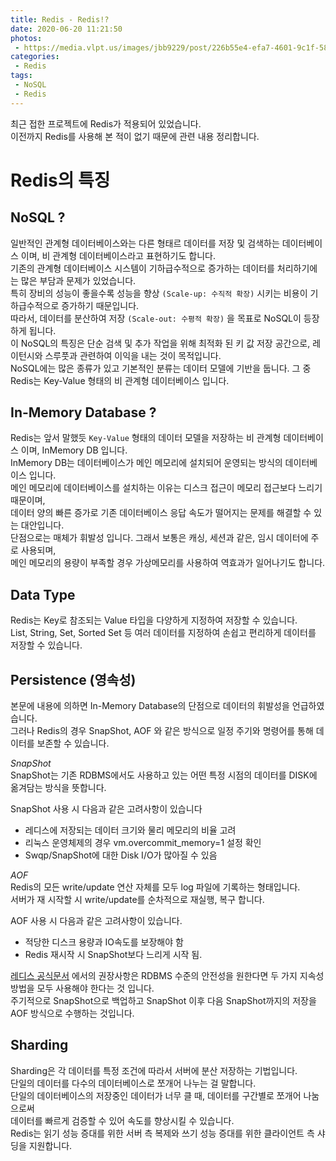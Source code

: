 ```yaml
---
title: Redis - Redis!?
date: 2020-06-20 11:21:50
photos:
 - https://media.vlpt.us/images/jbb9229/post/226b55e4-efa7-4601-9c1f-580ca8e46a63/1100px_Redis_Logo_01.png
categories:
 - Redis
tags: 
 - NoSQL
 - Redis
---
```

최근 접한 프로젝트에 Redis가 적용되어 있었습니다. <br/>
이전까지 Redis를 사용해 본 적이 없기 때문에 관련 내용 정리합니다.

# Redis의 특징

## NoSQL ?
일반적인 관계형 데이터베이스와는 다른 형태르 데이터를 저장 및 검색하는 데이터베이스 이며, 비 관계형 데이터베이스라고 표현하기도 합니다.<br/>
기존의 관계형 데이터베이스 시스템이 기하급수적으로 증가하는 데이터를 처리하기에는 많은 부담과 문제가 있었습니다. <br/>
특히 장비의 성능이 좋을수록 성능을 향상 `(Scale-up: 수직적 확장)` 시키는 비용이 기하급수적으로 증가하기 때문입니다.<br/>
따라서, 데이터를 분산하여 저장 `(Scale-out: 수평적 확장)` 을 목표로 NoSQL이 등장하게 됩니다.<br/>
이 NoSQL의 특징은 단순 검색 및 추가 작업을 위해 최적화 된 키 값 저장 공간으로, 레이턴시와 스루풋과 관련하여 이익을 내는 것이 목적입니다.<br/>
NoSQL에는 많은 종류가 있고 기본적인 분류는 데이터 모델에 기반을 둡니다. 그 중 Redis는 Key-Value 형태의 비 관계형 데이터베이스 입니다.

## In-Memory Database ?
Redis는 앞서 말했듯 `Key-Value` 형태의 데이터 모델을 저장하는 비 관계형 데이터베이스 이며, InMemory DB 입니다. <br/>
InMemory DB는 데이터베이스가 메인 메모리에 설치되어 운영되는 방식의 데이터베이스 입니다. <br/>
메인 메모리에 데이터베이스를 설치하는 이유는 디스크 접근이 메모리 접근보다 느리기 때문이며, <br/>
데이터 양의 빠른 증가로 기존 데이터베이스 응답 속도가 떨어지는 문제를 해결할 수 있는 대안입니다.<br/>
단점으로는 매체가 휘발성 입니다. 그래서 보통은 캐싱, 세션과 같은, 임시 데이터에 주로 사용되며, <br/>
메인 메모리의 용량이 부족할 경우 가상메모리를 사용하여 역효과가 일어나기도 합니다.

## Data Type
Redis는 Key로 참조되는 Value 타입을 다양하게 지정하여 저장할 수 있습니다.<br/>
List, String, Set, Sorted Set 등 여러 데이터를 지정하여 손쉽고 편리하게 데이터를 저장할 수 있습니다.

## Persistence (영속성)
본문에 내용에 의하면 In-Memory Database의 단점으로 데이터의 휘발성을 언급하였습니다.<br/>
그러나 Redis의 경우 SnapShot, AOF 와 같은 방식으로 일정 주기와 명령어를 통해 데이터를 보존할 수 있습니다.

>
*SnapShot* <br/>
SnapShot는 기존 RDBMS에서도 사용하고 있는 어떤 특정 시점의 데이터를 DISK에 옮겨담는 방식을 뜻합니다.

SnapShot 사용 시 다음과 같은 고려사항이 있습니다
- 레디스에 저장되는 데이터 크기와 물리 메모리의 비율 고려
- 리눅스 운영체제의 경우 vm.overcommit_memory=1 설정 확인
- Swqp/SnapShot에 대한 Disk I/O가 많아질 수 있음

>
*AOF* <br/>
Redis의 모든 write/update 연산 자체를 모두 log 파일에 기록하는 형태입니다. <br/>
서버가 재 시작할 시 write/update를 순차적으로 재실행, 복구 합니다.

AOF 사용 시 다음과 같은 고려사항이 있습니다.
- 적당한 디스크 용량과 IO속도를 보장해야 함
- Redis 재시작 시 SnapShot보다 느리게 시작 됨.

>
[레디스 공식문서](https://redis.io/topics/persistence) 에서의 권장사항은 RDBMS 수준의 안전성을 원한다면 두 가지 지속성 방법을 모두 사용해야 한다는 것 입니다. <br/>
주기적으로 SnapShot으로 백업하고 SnapShot 이후 다음 SnapShot까지의 저장을 AOF 방식으로 수행하는 것입니다.

## Sharding
Sharding은 각 데이터를 특정 조건에 따라서 서버에 분산 저장하는 기법입니다. <br/>
단일의 데이터를 다수의 데이터베이스로 쪼개어 나누는 걸 말합니다. <br/>
단일의 데이터베이스의 저장중인 데이터가 너무 클 때, 데이터를 구간별로 쪼개어 나눔으로써 <br/>
데이터를 빠르게 검증할 수 있어 속도를 향상시킬 수 있습니다. <br/>
Redis는 읽기 성능 증대를 위한 서버 측 복제와 쓰기 성능 증대를 위한 클라이언트 측 샤딩을 지원합니다.


